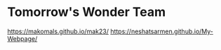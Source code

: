 # Tomorrow's Wonder Team
https://makomals.github.io/mak23/
https://neshatsarmen.github.io/My-Webpage/
